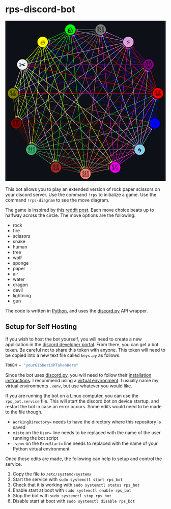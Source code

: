 # rps-discord-bot

<a href="https://raw.githubusercontent.com/VinEdw/rps-discord-bot/master/media/rps-move-diagram.svg" target="_blank"><img src="media/rps-move-diagram.svg" alt="extended rock paper scissors diagram"></a>

This bot allows you to play an extended version of rock paper scissors on your discord server.
Use the command `!rps` to initialize a game.
Use the command `!rps-diagram` to see the move diagram.

The game is inspired by this [reddit post](https://www.reddit.com/r/coolguides/comments/cauhw3/ultimate_rock_paper_scissors/).
Each move choice beats up to halfway across the circle.
The move options are the following:

- rock
- fire
- scissors
- snake
- human
- tree
- wolf
- sponge
- paper
- air
- water
- dragon
- devil
- lightning
- gun

The code is written in [Python](https://www.python.org/), and uses the [discord.py](https://discordpy.readthedocs.io/en/stable/) API wrapper.

## Setup for Self Hosting

If you wish to host the bot yourself, you will need to create a new application in the [discord developer portal](https://discord.com/developers/applications).
From there, you can get a bot token.
Be careful not to share this token with anyone.
This token will need to be copied into a new text file called `keys.py` as follows.

```py
TOKEN = "yourGibberishTokenHere"
```

Since the bot uses [discord.py](https://discordpy.readthedocs.io/en/stable/), you will need to follow their [installation instructions](https://discordpy.readthedocs.io/en/stable/intro.html). 
I recommend using a [virtual environment](https://discordpy.readthedocs.io/en/stable/intro.html#virtual-environments).
I usually name my virtual environments `.venv`, but use whatever you would like.

If you are running the bot on a Linux computer, you can use the `rps_bot.service` file.
This will start the discord bot on device startup, and restart the bot in case an error occurs.
Some edits would need to be made to the file though.

- `WorkingDirectory=` needs to have the directory where this repository is saved
- `miste` on the `User=` line needs to be replaced with the name of the user running the bot script
- `.venv` on the `ExecStart=` line needs to replaced with the name of your Python virtual environment

Once those edits are made, the following can help to setup and control the service.

1. Copy the file to `/etc/systemd/system/`
2. Start the service with `sudo systemctl start rps_bot`
3. Check that it is working with `sudo systemctl status rps_bot`
4. Enable start at boot with `sudo systemctl enable rps_bot`
5. Stop the bot with `sudo systemctl stop rps_bot`
6. Disable start at boot with `sudo systemctl disable rps_bot`
